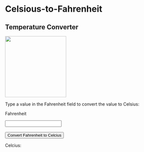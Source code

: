 # Celsious-to-Fahrenheit
<!DOCTYPE html>
<html>
<title>Fahrenheit to Celcius Temperature Converter</title>
<body>

<h2>Temperature Converter</h2>

<img src="C:\Users\Emilio Ramirez\Desktop\escuela\week19\primero\tempe.png" width="200" height="200"><BR>

<p>Type a value in the Fahrenheit field to convert the value to Celsius:</p>

<p>
  <label>Fahrenheit</label>

<input id="inputFahrenheit" type="text"><BR><BR>
<button onclick="temperatureConverter(getElementById('inputFahrenheit').value)">Convert Fahrenheit to Celcius</button>
  
  

</p>
<p>Celcius: <span id="outputCelcius"></span></p>

<script>
function temperatureConverter(valNum) {

  valNum = parseFloat(valNum);
  document.getElementById("outputCelcius").Fahrenheit=(Celsious*1.8)+32
}
</script>

</body>
